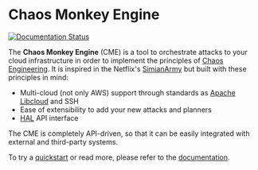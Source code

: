 # Chaos Monkey Engine

[![Documentation Status](https://readthedocs.org/projects/chaos-monkey-engine/badge/?version=latest)](http://chaos-monkey-engine.readthedocs.io/?badge=latest)

The **Chaos Monkey Engine** (CME) is a tool to orchestrate attacks to your cloud infrastructure in order to implement the principles of [Chaos Engineering](http://principlesofchaos.org). It is inspired in the Netflix's [SimianArmy](https://github.com/Netflix/SimianArmy) but built with these principles in mind:

- Multi-cloud (not only AWS) support through standards as [Apache Libcloud](https://libcloud.apache.org/) and SSH
- Ease of extensibility to add your new attacks and planners
- [HAL](https://en.wikipedia.org/wiki/Hypertext_Application_Language) API interface

The CME is completely API-driven, so that it can be easily integrated with external and third-party systems.

To try a [quickstart](http://chaos-monkey-engine.readthedocs.io/quickstart.html#quickstart) or read more, please refer to the [documentation](http://chaos-monkey-engine.readthedocs.io/).

